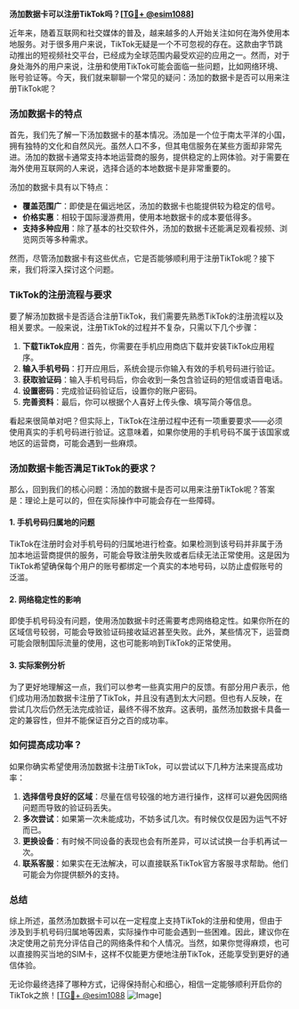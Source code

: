 **汤加数据卡可以注册TikTok吗？[[TG💪+ @esim1088](https://t.me/s/esim1088)]**

近年来，随着互联网和社交媒体的普及，越来越多的人开始关注如何在海外使用本地服务。对于很多用户来说，TikTok无疑是一个不可忽视的存在。这款由字节跳动推出的短视频社交平台，已经成为全球范围内最受欢迎的应用之一。然而，对于身处海外的用户来说，注册和使用TikTok可能会面临一些问题，比如网络环境、账号验证等。今天，我们就来聊聊一个常见的疑问：汤加的数据卡是否可以用来注册TikTok呢？

### 汤加数据卡的特点

首先，我们先了解一下汤加数据卡的基本情况。汤加是一个位于南太平洋的小国，拥有独特的文化和自然风光。虽然人口不多，但其电信服务在某些方面却非常先进。汤加的数据卡通常支持本地运营商的服务，提供稳定的上网体验。对于需要在海外使用互联网的人来说，选择合适的本地数据卡是非常重要的。

汤加的数据卡具有以下特点：
- **覆盖范围广**：即使是在偏远地区，汤加的数据卡也能提供较为稳定的信号。
- **价格实惠**：相较于国际漫游费用，使用本地数据卡的成本要低得多。
- **支持多种应用**：除了基本的社交软件外，汤加的数据卡还能满足观看视频、浏览网页等多种需求。

然而，尽管汤加数据卡有这些优点，它是否能够顺利用于注册TikTok呢？接下来，我们将深入探讨这个问题。

### TikTok的注册流程与要求

要了解汤加数据卡是否适合注册TikTok，我们需要先熟悉TikTok的注册流程以及相关要求。一般来说，注册TikTok的过程并不复杂，只需以下几个步骤：

1. **下载TikTok应用**：首先，你需要在手机应用商店下载并安装TikTok应用程序。
2. **输入手机号码**：打开应用后，系统会提示你输入有效的手机号码进行验证。
3. **获取验证码**：输入手机号码后，你会收到一条包含验证码的短信或语音电话。
4. **设置密码**：完成验证码验证后，设置你的账户密码。
5. **完善资料**：最后，你可以根据个人喜好上传头像、填写简介等信息。

看起来很简单对吧？但实际上，TikTok在注册过程中还有一项重要要求——必须使用真实的手机号码进行验证。这意味着，如果你使用的手机号码不属于该国家或地区的运营商，可能会遇到一些麻烦。

### 汤加数据卡能否满足TikTok的要求？

那么，回到我们的核心问题：汤加的数据卡是否可以用来注册TikTok呢？答案是：理论上是可以的，但在实际操作中可能会存在一些障碍。

#### 1. 手机号码归属地的问题
TikTok在注册时会对手机号码的归属地进行检查。如果检测到该号码并非属于汤加本地运营商提供的服务，可能会导致注册失败或者后续无法正常使用。这是因为TikTok希望确保每个用户的账号都绑定一个真实的本地号码，以防止虚假账号的泛滥。

#### 2. 网络稳定性的影响
即使手机号码没有问题，使用汤加数据卡时还需要考虑网络稳定性。如果你所在的区域信号较弱，可能会导致验证码接收延迟甚至失败。此外，某些情况下，运营商可能会限制国际流量的使用，这也可能影响到TikTok的正常使用。

#### 3. 实际案例分析
为了更好地理解这一点，我们可以参考一些真实用户的反馈。有部分用户表示，他们成功用汤加数据卡注册了TikTok，并且没有遇到太大问题。但也有人反映，在尝试几次后仍然无法完成验证，最终不得不放弃。这表明，虽然汤加数据卡具备一定的兼容性，但并不能保证百分之百的成功率。

### 如何提高成功率？

如果你确实希望使用汤加数据卡注册TikTok，可以尝试以下几种方法来提高成功率：

1. **选择信号良好的区域**：尽量在信号较强的地方进行操作，这样可以避免因网络问题而导致的验证码丢失。
2. **多次尝试**：如果第一次未能成功，不妨多试几次。有时候仅仅是因为运气不好而已。
3. **更换设备**：有时候不同设备的表现也会有所差异，可以试试换一台手机再试一次。
4. **联系客服**：如果实在无法解决，可以直接联系TikTok官方客服寻求帮助。他们可能会为你提供额外的支持。

### 总结

综上所述，虽然汤加数据卡可以在一定程度上支持TikTok的注册和使用，但由于涉及到手机号码归属地等因素，实际操作中可能会遇到一些困难。因此，建议你在决定使用之前充分评估自己的网络条件和个人情况。当然，如果你觉得麻烦，也可以直接购买当地的SIM卡，这样不仅能更方便地注册TikTok，还能享受到更好的通信体验。

无论你最终选择了哪种方式，记得保持耐心和细心，相信一定能够顺利开启你的TikTok之旅！[[TG💪+ @esim1088](https://t.me/s/esim1088) ![Image](https://i.postimg.cc/4NQfJmqS/Snipaste-2025-05-13-00-14-12.png)]